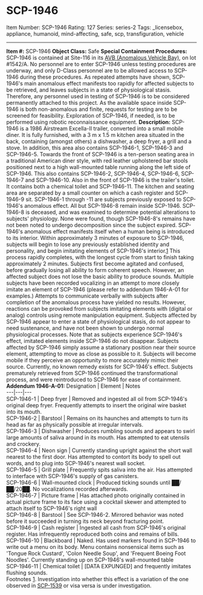 # SCP-1946
Item Number: SCP-1946
Rating: 127
Series: series-2
Tags: _licensebox, appliance, humanoid, mind-affecting, safe, scp, transfiguration, vehicle

---

**Item #:** SCP-1946
**Object Class:** Safe
**Special Containment Procedures:** SCP-1946 is contained at Site-116 in its [AVB (Anomalous Vehicle Bay)](/reach-s-blueprint-folder), on lot #1542/A. No personnel are to enter SCP-1946 unless testing procedures are underway, and only D-Class personnel are to be allowed access to SCP-1946 during these procedures. As repeated attempts have shown, SCP-1946's main anomalous effect manifests too rapidly for affected subjects to be retrieved, and leaves subjects in a state of physiological stasis. Therefore, any personnel used in testing of SCP-1946 is to be considered permanently attached to this project. As the available space inside SCP-1946 is both non-anomalous and finite, requests for testing are to be screened for feasibility. Exploration of SCP-1946, if needed, is to be performed using robotic reconnaissance equipment.
**Description:** SCP-1946 is a 1986 Airstream Excella-II trailer, converted into a small mobile diner. It is fully furnished, with a 3 m x 1.5 m kitchen area situated in the back, containing (amongst others) a dishwasher, a deep fryer, a grill and a stove. In addition, this area also contains SCP-1946-1, SCP-1946-3 and SCP-1946-5. Towards the front of SCP-1946 is a ten-person seating area in a traditional American diner style, with red leather upholstered bar stools positioned next to a high wall-mounted table running along the left side of SCP-1946. This also contains SCP-1946-2, SCP-1946-4, SCP-1946-6, SCP-1946-7 and SCP-1946-10. Also in the front of SCP-1946 is the trailer's toilet. It contains both a chemical toilet and SCP-1946-11. The kitchen and seating area are separated by a small counter on which a cash register and SCP-1946-9 sit.
SCP-1946-1 through -11 are subjects previously exposed to SCP-1946's anomalous effect. All but SCP-1946-8 remain inside SCP-1946. SCP-1946-8 is deceased, and was examined to determine potential alterations to subjects' physiology. None were found, though SCP-1946-8's remains have not been noted to undergo decomposition since the subject expired.
SCP-1946's anomalous effect manifests itself when a human being is introduced to its interior. Within approximately 3 minutes of exposure to SCP-1946, subjects will begin to lose any previously established identity and personality, and begin imitating elements of SCP-1946's interior.[1](javascript:;) This process rapidly completes, with the longest cycle from start to finish taking approximately 2 minutes. Subjects first become agitated and confused, before gradually losing all ability to form coherent speech. However, an affected subject does not lose the basic ability to produce sounds. Multiple subjects have been recorded vocalizing in an attempt to more closely imitate an element of SCP-1946 (please refer to addendum 1946-A-01 for examples.) Attempts to communicate verbally with subjects after completion of the anomalous process have yielded no results. However, reactions can be provoked from subjects imitating elements with (digital or analog) controls using remote manipulation equipment. Subjects affected by SCP-1946 appear to enter a state of physiological stasis, do not appear to need sustenance, and have not been shown to undergo normal physiological processes.
Note that as subjects experience SCP-1946's effect, imitated elements inside SCP-1946 do not disappear. Subjects affected by SCP-1946 simply assume a stationary position near their source element, attempting to move as close as possible to it. Subjects will become mobile if they perceive an opportunity to more accurately mimic their source.
Currently, no known remedy exists for SCP-1946's effect. Subjects prematurely retrieved from SCP-1946 continued the transformational process, and were reintroduced to SCP-1946 for ease of containment.
**Addendum 1946-A-01:**
Designation | Element | Notes  
---|---|---  
SCP-1946-1 | Deep fryer | Removed and ingested all oil from SCP-1946's original deep fryer. Frequently attempts to insert the original wire basket into its mouth.  
SCP-1946-2 | Barstool | Remains on its haunches and attempts to turn its head as far as physically possible at irregular intervals.  
SCP-1946-3 | Dishwasher | Produces rumbling sounds and appears to swirl large amounts of saliva around in its mouth. Has attempted to eat utensils and crockery.  
SCP-1946-4 | Neon sign | Currently standing upright against the short wall nearest to the first door. Has attempted to contort its body to spell out words, and to plug into SCP-1946's nearest wall socket.  
SCP-1946-5 | Grill plate | Frequently spits saliva into the air. Has attempted to interface with SCP-1946's supply of gas canisters.  
SCP-1946-6 | Wall-mounted clock | Produced ticking sounds until ██/██/20██. No vocalizations recorded afterwards.  
SCP-1946-7 | Picture frame | Has attached photo originally contained in actual picture frame to its face using a cocktail skewer and attempted to attach itself to SCP-1946's right wall  
SCP-1946-8 | Barstool | See SCP-1946-2. Mirrored behavior was noted before it succeeded in turning its neck beyond fracturing point.  
SCP-1946-9 | Cash register | Ingested all cash from SCP-1946's original register. Has infrequently reproduced both coins and remains of bills.  
SCP-1946-10 | Blackboard | Naked. Has used markers found in SCP-1946 to write out a menu on its body. Menu contains nonsensical items such as 'Tongue Rock Custard', 'Colon Needle Soup', and 'Frequent Boeing Foot Noodles'. Currently standing up on SCP-1946's wall-mounted table  
SCP-1946-11 | Chemical toilet | [DATA EXPUNGED] and frequently imitates flushing sounds.  
Footnotes
[1](javascript:;). Investigation into whether this effect is a variation of the one observed in [SCP-1539](/scp-1539) or visa versa is under investigation.